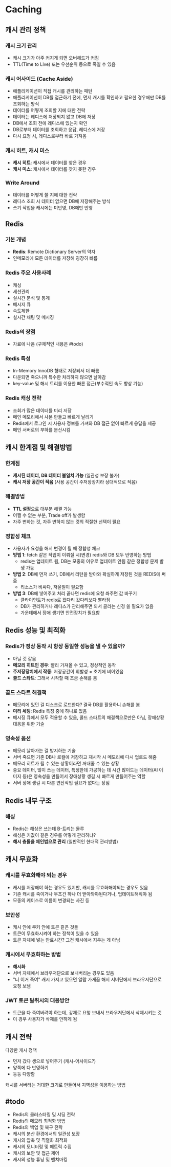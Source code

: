 # Caching

## 캐시 관리 정책

### 캐시 크기 관리
- 캐시 크기가 아주 커지게 되면 오버헤드가 커짐
- TTL(Time to Live) 또는 우선순위 등으로 죽일 수 있음

### 캐시 어사이드 (Cache Aside)
- 애플리케이션이 직접 캐시를 관리하는 패턴
- 애플리케이션이 DB를 접근하기 전에, 먼저 캐시를 확인하고 필요한 경우에만 DB를 조회하는 방식
- 데이터를 어떻게 조회할 지에 대한 전략
- 데이터는 레디스에 저장되지 않고 DB에 저장
- DB에서 조회 전에 레디스에 있는지 확인
- DB로부터 데이터를 조회하고 응답, 레디스에 저장
- 다시 요청 시, 레디스로부터 바로 가져옴

### 캐시 히트, 캐시 미스
- **캐시 히트**: 캐시에서 데이터를 찾은 경우
- **캐시 미스**: 캐시에서 데이터를 찾지 못한 경우

### Write Around
- 데이터를 어떻게 쓸 지에 대한 전략
- 레디스 조회 시 데이터 없으면 DB에 저장해주는 방식
- 쓰기 작업을 캐시에는 미반영, DB에만 반영

## Redis

### 기본 개념
- **Redis**: Remote Dictionary Server의 약자
- 인메모리에 모든 데이터를 저장해 굉장히 빠름

### Redis 주요 사용사례
- 캐싱
- 세션관리
- 실시간 분석 및 통계
- 메시지 큐
- 속도제한
- 실시간 채팅 및 메시징

### Redis의 장점
- 자료에 나옴 (구체적인 내용은 #todo)

### Redis 특성
- In-Memory InnoDB 형태로 저장되서 더 빠름
- 다운되면 죽으니까 특수한 처리하지 않으면 날아감
- key-value 및 해시 트리를 이용한 빠른 접근(부수적인 속도 향상 기능)

### Redis 캐싱 전략
- 조회가 많은 데이터를 미리 저장
- 메인 메모리에서 사본 만들고 빠르게 날리기
- Redis에서 로그인 시 사용자 정보를 가져와 DB 접근 없이 빠르게 응답을 제공
- 메인 서버로의 부하를 분산시킴

## 캐시 한계점 및 해결방법

### 한계점
- **캐시된 데이터, DB 데이터 불일치 가능** (일관성 보장 불가)
- **캐시 저장 공간이 적음** (사용 공간이 주저장장치라 상대적으로 적음)

### 해결방법
- **TTL 설정**으로 대부분 해결 가능
- 어쩔 수 없는 부분, Trade off가 발생함
- 자주 변하는 것, 자주 변하지 않는 것의 적절한 선택이 필요

### 정합성 체크
- 사용자가 요청을 해서 변경이 될 때 정합성 체크
- **방법 1**: fetch 같은 작업이 이뤄질 시(변경) redis와 DB 모두 반영하는 방법
  - redis는 업데이트 됨, DB는 모종의 이유로 업데이트 안됨 같은 정합성 문제 발생 가능
- **방법 2**: DB에 먼저 쓰기, DB에서 리턴을 받아와 확실하게 저장된 것을 REDIS에 써줌
  - 리소스가 비싸다, 저울질이 필요함
- **방법 3**: DB에 넣어주고 처리 끝나면 redis에 요청 쏴주면 값 바꾸기
  - 클라이언트가 redis로 왔다리 갔다리보다 빨라짐
  - DB가 관리하거나 레디스가 관리해주면 되서 클라는 신경 쓸 필요가 없음
  - 가운데에서 장애 생기면 안전장치가 필요함

## Redis 성능 및 최적화

### Redis가 정상 동작 시 항상 동일한 성능을 낼 수 있을까?
- 아닐 것 같음
- **메모리 히트인 경우**: 빨리 가져올 수 있고, 정상적인 동작
- **주저장장치에서 작동**: 저장공간이 휘발성 = 초기에 비어있음
- **콜드 스타트**: 그래서 시작할 때 조금 손해를 봄

### 콜드 스타트 해결책
- 메모리에 있던 걸 디스크로 로드한다? 결국 DB를 활용하니 손해를 봄
- **미리 세팅**: Redis 특징 중에 하나로 있음
- 메시징 큐에서 모두 적용할 수 있음, 콜드 스타트의 해결책으로만은 아님, 장애상황 대응을 위한 기술

### 영속성 옵션
- 메모리 날아가는 걸 방지하는 기술
- 서버 죽으면 기존 DB나 로컬에 저장하고 재시작 시 메모리에 다시 업로드 해줌
- 메모리 히트가 될 수 있는 상황이라면 꺼내줄 수 있는 상황
- 중요 데이터, 많이 쓰는 데이터, 특정한데 가공하는 데 시간 많이드는 데이터(AI 이미지 등)은 영속성을 만들어서 장애상황 생길 시 빠르게 만들어주는 역할
- 서버 장애 생길 시 다른 연산작업 필요가 없다는 장점

## Redis 내부 구조

### 해싱
- Redis는 해싱은 쓰는데 B-트리는 몰루
- 해싱은 키값이 같은 경우를 어떻게 관리하냐?
- **해시 충돌을 체인법으로 관리** (일반적인 현대적 관리방법)

## 캐시 무효화

### 캐시를 무효화해야 되는 경우
- 캐시를 저장해야 하는 경우도 있지만, 캐시를 무효화해야되는 경우도 있음
- 기존 캐시를 죽이거나 무조건 하나 더 받아와야된다거나, 업데이트해줘야 됨
- 모종의 케이스로 이름이 변경되는 사진 등

### 보안성
- 캐시 안에 쿠키 안에 토큰 같은 것들
- 토큰이 무효화시켜야 하는 정책이 있을 수 있음
- 토큰 자체에 넣는 만료시간? 그건 캐시에서 지우는 게 아님

### 캐시에서 무효화하는 방법
- **해시화**
- 서버 자체에서 브라우저단으로 보내버리는 경우도 있음
- "너 이거 죽여" 캐시 가지고 있으면 알람 가게끔 해서 서버단에서 브라우저단으로 요청 보냄

### JWT 토큰 탈취시의 대응방안
- 토큰을 다 죽여버려야 하는데, 강제로 요청 보내서 브라우저단에서 삭제시키는 것
- 이 경우 사용자가 삭제를 안하게 됨

## 캐시 전략

다양한 캐시 정책
- 먼저 갔다 생으로 넣어주기 (캐시-어사이드?)
- 양쪽에 다 반영하기
- 등등 다양함

캐시를 서버라는 거대한 크기로 만들어서 지역성을 이용하는 방법


## #todo

- Redis의 클러스터링 및 샤딩 전략
- Redis의 메모리 최적화 방법
- Redis의 백업 및 복구 전략
- 캐시의 분산 환경에서의 일관성 보장
- 캐시의 압축 및 직렬화 최적화
- 캐시의 모니터링 및 메트릭 수집
- 캐시의 보안 및 접근 제어
- 캐시의 성능 튜닝 및 벤치마킹

